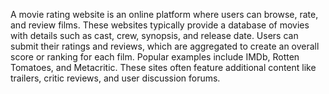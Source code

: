 A movie rating website is an online platform where users can browse, rate, and review films. These websites typically provide a database of movies with details such as cast, crew, synopsis, and release date. Users can submit their ratings and reviews, which are aggregated to create an overall score or ranking for each film. Popular examples include IMDb, Rotten Tomatoes, and Metacritic. These sites often feature additional content like trailers, critic reviews, and user discussion forums.
